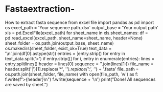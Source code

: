 # Fastaextraction-
How to extract fasta sequence from excel file 
import pandas as pd 
import os 
excel_path = 'Your sequence path.xlsx'
output_base = 'Your output path'
xls = pd.ExcelFile(excel_path)
for sheet_name in xls.sheet_names:
    df = pd.read_excel(excel_path, sheet_name=sheet_name, header=None)
    sheet_folder = os.path.join(output_base, sheet_name)
    os.makedirs(sheet_folder, exist_ok=True)
    text_data = '\n'.join(df[0].astype(str))
    entries = [entry.strip() for entry in text_data.split('>') if entry.strip()]
    for i, entry in enumerate(entries):
        lines = entry.splitlines()
        header = lines[0]
        sequence = ''.join(lines[1:])
        file_name = header.split('|')[1].replace('*', '_').replace(':', '_') + '.fasta'
        file_path = os.path.join(sheet_folder, file_name)
        with open(file_path, 'w') as f:
            f.write(f">{header}\n")
            f.write(sequence + '\n')
print("Done! All sequences are saved by sheet.")
